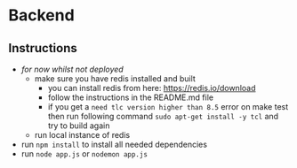 # Backend

## Instructions
- *for now whilst not deployed*
  - make sure you have redis installed and built
    - you can install redis from here: https://redis.io/download
    - follow the instructions in the README.md file
    - if you get a `need tlc version higher than 8.5` error on make test then run following command `sudo apt-get install -y tcl` and try to build again
  - run local instance of redis
- run `npm install` to install all needed dependencies
- run `node app.js` or `nodemon app.js`